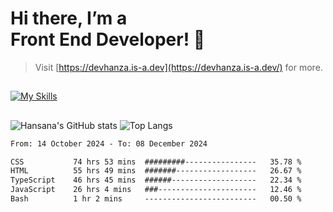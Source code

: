 # Hi there, I’m a<br>Front End Developer! 👋
> Visit [https://devhanza.is-a.dev](https://devhanza.is-a.dev/) for more.

##
[![My Skills](https://skillicons.dev/icons?i=html,css,js,tailwind,sass,bootstrap,ts,angular,nodejs,express,py,wordpress,figma,ps)](https://hansana.is-a.dev)
##
![Hansana's GitHub stats](https://github-readme-stats.vercel.app/api?username=DevHanza\&hide=issues\&show_icons=true&theme=dark)
![Top Langs](https://github-readme-stats.vercel.app/api/top-langs/?username=DevHanza\&layout=compact&theme=dark)

<!--START_SECTION:waka-->

```txt
From: 14 October 2024 - To: 08 December 2024

CSS           74 hrs 53 mins  #########----------------   35.78 %
HTML          55 hrs 49 mins  #######------------------   26.67 %
TypeScript    46 hrs 45 mins  ######-------------------   22.34 %
JavaScript    26 hrs 4 mins   ###----------------------   12.46 %
Bash          1 hr 2 mins     -------------------------   00.50 %
```

<!--END_SECTION:waka-->

